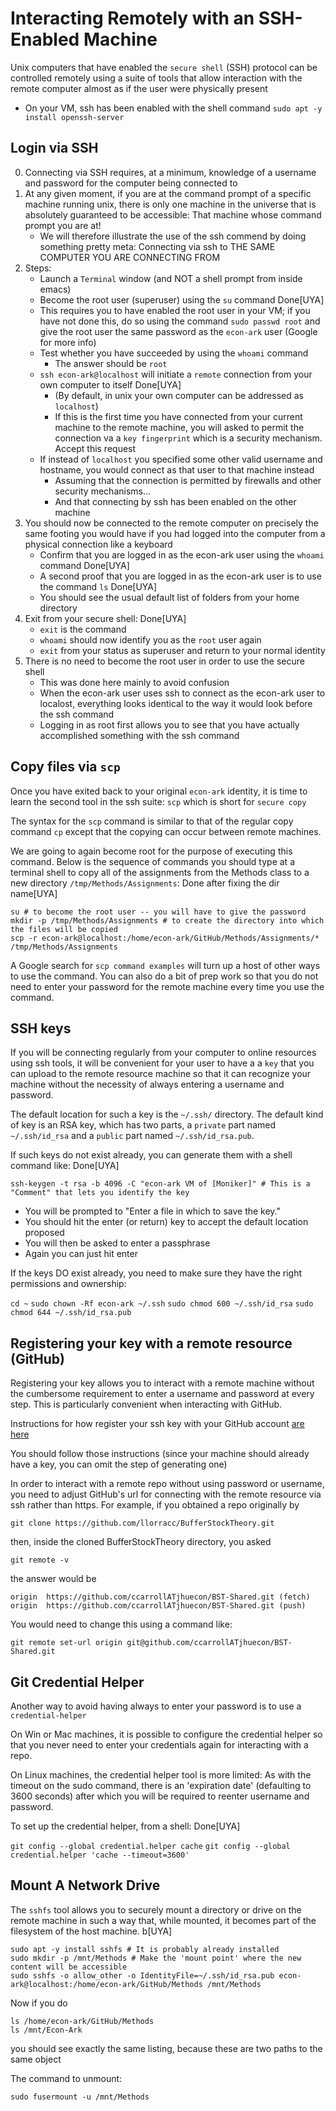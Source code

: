 # Interacting Remotely with an SSH-Enabled Machine

Unix computers that have enabled the `secure shell` (SSH) protocol can be controlled remotely using a suite of tools
that allow interaction with the remote computer almost as if the user were physically present

* On your VM, ssh has been enabled with the shell command `sudo apt -y install openssh-server`

## Login via SSH
0. Connecting via SSH requires, at a minimum, knowledge of a username and password for the computer being connected to
0. At any given moment, if you are at the command prompt of a specific machine running unix, there is only one machine in the universe that is absolutely guaranteed to be accessible: That machine whose command prompt you are at!
   * We will therefore illustrate the use of the ssh commend by doing something pretty meta: Connecting via ssh to THE SAME COMPUTER YOU ARE CONNECTING FROM
0. Steps:
   * Launch a `Terminal` window (and NOT a shell prompt from inside emacs)
   * Become the root user (superuser) using the `su` command  Done[UYA]
   * This requires you to have enabled the root user in your VM; if you have not done this, do so using the command `sudo passwd root` and give the root user the same password as the `econ-ark` user (Google for more info)
   * Test whether you have succeeded by using the `whoami` command
      * The answer should be `root`
   * `ssh econ-ark@localhost` will initiate a `remote` connection from your own computer to itself  Done[UYA]
	  * (By default, in unix your own computer can be addressed as `localhost`)
      * If this is the first time you have connected from your current machine to the remote machine, you will asked to permit the connection va a `key fingerprint` which is a security mechanism. Accept this request
   * If instead of `localhost` you specified some other valid username and hostname, you would connect as that user to that machine instead
      * Assuming that the connection is permitted by firewalls and other security mechanisms...
	  * And that connecting by ssh has been enabled on the other machine
0. You should now be connected to the remote computer on precisely the same footing you would have if you had logged into the computer from a physical connection like a keyboard
   * Confirm that you are logged in as the econ-ark user using the `whoami` command    Done[UYA]
   * A second proof that you are logged in as the econ-ark user is to use the command `ls`   Done[UYA]
   * You should see the usual default list of folders from your home directory
0. Exit from your secure shell:  Done[UYA]
   * `exit` is the command  
   * `whoami` should now identify you as the `root` user again
   * `exit` from your status as superuser and return to your normal identity
0. There is no need to become the root user in order to use the secure shell
   * This was done here mainly to avoid confusion
   * When the econ-ark user uses ssh to connect as the econ-ark user to localost, everything looks identical to the way it would look before the ssh command
   * Logging in as root first allows you to see that you have actually accomplished something with the ssh command

## Copy files via `scp`

Once you have exited back to your original `econ-ark` identity, it is time to learn the second tool in the ssh suite: `scp` which is short for `secure copy`

The syntax for the `scp` command is similar to that of the regular copy command `cp` except that the copying can occur between remote machines.

We are going to again become root for the purpose of executing this command. Below is the sequence of commands you should type at a terminal shell to copy all of the assignments from the Methods class to a new directory `/tmp/Methods/Assignments`: Done after fixing the dir name[UYA]

    su # to become the root user -- you will have to give the password
	mkdir -p /tmp/Methods/Assignments # to create the directory into which the files will be copied
	scp -r econ-ark@localhost:/home/econ-ark/GitHub/Methods/Assignments/* /tmp/Methods/Assignments

A Google search for `scp command examples` will turn up a host of other ways to use the command. You can also do a bit of
prep work so that you do not need to enter your password for the remote machine every time you use the command.

## SSH keys

If you will be connecting regularly from your computer to online resources using ssh tools, it will be convenient for your user to have a a `key` that you can upload to the remote resource machine so that it can recognize your machine without the necessity of always entering a username and password.

The default location for such a key is the `~/.ssh/` directory. The default kind of key is an RSA key, which has two parts, a `private` part named `~/.ssh/id_rsa` and a `public` part named `~/.ssh/id_rsa.pub`.  

If such keys do not exist already, you can generate them with a shell command like:   Done[UYA]

	ssh-keygen -t rsa -b 4096 -C "econ-ark VM of [Moniker]" # This is a "Comment" that lets you identify the key

   * You will be prompted to "Enter a file in which to save the key."
   * You should hit the enter (or return) key to accept the default location proposed
   * You will then be asked to enter a passphrase
   * Again you can just hit enter

If the keys DO exist already, you need to make sure they have the right permissions and ownership:

  `cd ~`
  `sudo chown -Rf econ-ark ~/.ssh`
  `sudo chmod 600 ~/.ssh/id_rsa`
  `sudo chmod 644 ~/.ssh/id_rsa.pub`

## Registering your key with a remote resource (GitHub)

   Registering your key allows you to interact with a remote machine without the cumbersome requirement to enter a username and password at every step. This is particularly convenient when interacting with GitHub.

   Instructions for how register your ssh key with your GitHub account [are here](https://help.github.com/en/articles/adding-a-new-ssh-key-to-your-github-account)

   You should follow those instructions (since your machine should already have a key, you can omit the step of generating one)

   In order to interact with a remote repo without using password or username, you need to adjust GitHub's url for connecting with the remote resource via ssh rather than https.  For example, if you obtained a repo originally by

   `git clone https://github.com/llorracc/BufferStockTheory.git`

   then, inside the cloned BufferStockTheory directory, you asked

   `git remote -v`

   the answer would be

   `origin	https://github.com/ccarrollATjhuecon/BST-Shared.git (fetch)`
   `origin	https://github.com/ccarrollATjhuecon/BST-Shared.git (push)`

You would need to change this using a command like:

  `git remote set-url origin git@github.com/ccarrollATjhuecon/BST-Shared.git`

## Git Credential Helper

Another way to avoid having always to enter your password is to use a `credential-helper`

On Win or Mac machines, it is possible to configure the credential helper so that you never need to enter your credentials again for interacting with a repo.

On Linux machines, the credential helper tool is more limited: As with the timeout on the sudo command, there is an 'expiration date' (defaulting to 3600 seconds) after which you will be required to reenter username and password.

To set up the credential helper, from a shell:   Done[UYA]

   `git config --global credential.helper cache`
   `git config --global credential.helper 'cache --timeout=3600'`

## Mount A Network Drive

The `sshfs` tool allows you to securely mount a directory or drive on the remote machine in such a way that, while mounted, it becomes part of the filesystem of the host machine.  b[UYA]

	sudo apt -y install sshfs # It is probably already installed
	sudo mkdir -p /mnt/Methods # Make the 'mount point' where the new content will be accessible
	sudo sshfs -o allow_other -o IdentityFile=~/.ssh/id_rsa.pub econ-ark@localhost:/home/econ-ark/GitHub/Methods /mnt/Methods

Now if you do

	ls /home/econ-ark/GitHub/Methods
	ls /mnt/Econ-Ark

you should see exactly the same listing, because these are two paths to the same object

The command to unmount:

	sudo fusermount -u /mnt/Methods
